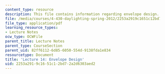 ```yaml
---
content_type: resource
description: This file contains information regarding envelope design.
file: /media/courses/4-430-daylighting-spring-2012/2253a2919c1651c12bd72a2d6303aed2_MIT4_430S12_lec14.pdf
file_type: application/pdf
learning_resource_types:
- Lecture Notes
ocw_type: OCWFile
parent_title: Lecture Notes
parent_type: CourseSection
parent_uid: 82ff6112-6d85-6050-554d-9138fda1e834
resourcetype: Document
title: 'Lecture 14: Envelope Design'
uid: 2253a291-9c16-51c1-2bd7-2a2d6303aed2
---
```

